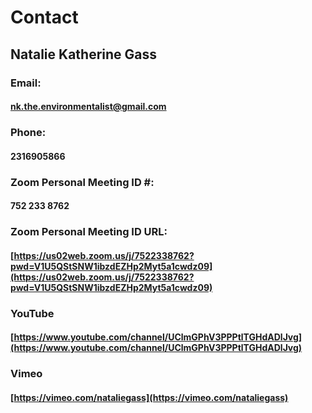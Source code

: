 # Contact
## Natalie Katherine Gass
### Email:
#### <nk.the.environmentalist@gmail.com>
### Phone:
#### 2316905866
### Zoom Personal Meeting ID #:
#### 752 233 8762
### Zoom Personal Meeting ID URL:
#### [https://us02web.zoom.us/j/7522338762?pwd=V1U5QStSNW1ibzdEZHp2Myt5a1cwdz09](https://us02web.zoom.us/j/7522338762?pwd=V1U5QStSNW1ibzdEZHp2Myt5a1cwdz09)
### YouTube
#### [https://www.youtube.com/channel/UClmGPhV3PPPtlTGHdADlJvg](https://www.youtube.com/channel/UClmGPhV3PPPtlTGHdADlJvg)
### Vimeo
#### [https://vimeo.com/nataliegass](https://vimeo.com/nataliegass)
